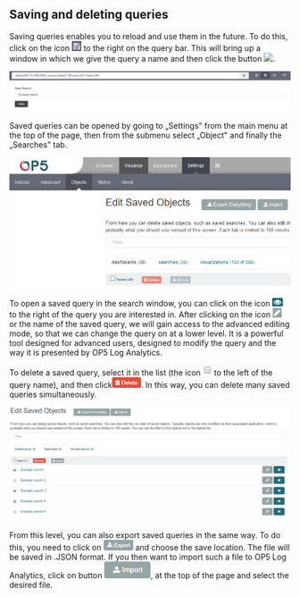 Saving and deleting queries
---------------------------

Saving queries enables you to reload and use them in the future. To do this, 
click on the icon
![](/./media/media/image16.png) to the right on the query bar. This
will bring up a window in which we give the query a name and then
click the button ![](/./media/media/image17_js.png).

![](/./media/media/image18.png)

Saved queries can be opened by going to „Settings" from the main menu
at the top of the page, then from the submenu select „Object" and
finally the „Searches" tab.

![](/./media/media/image19.png)

To open a saved query in the search window, you can click on the icon
![](/./media/media/image20.png) to the right of the query you are interested in.
After clicking on the icon
![](/./media/media/image21.png) or the name of the saved query, we
will gain access to the advanced editing mode, so that we can change
the query on at a lower level. It is a powerful tool designed for
advanced users, designed to modify the query and the way it is
presented by OP5 Log Analytics.

To delete a saved query, select it in the list (the icon
![](/./media/media/image22.png) to the left of the query name), and
then click![](/./media/media/image23.png). In this way, you can delete many
saved queries simultaneously.

![](/./media/media/image24.png)

From this level, you can also export saved queries in the same way. To
do this, you need to click on
![](/./media/media/image25.png) and choose the save location. The file
will be saved in .JSON format. If you then want to import such a file to
OP5 Log Analytics, click on button
![](/./media/media/image26.png), at the top of the page and select the
desired file.
